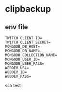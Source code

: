 # clipbackup

## env file

```
TWITCH_CLIENT_ID=
TWITCH_CLIENT_SECRET=
MONGODB_DB_HOST=
MONGODB_DB_NAME=
MONGODB_COLLECTION_NAME=
MONGODB_USER_ID=
MONGODB_USER_PASS=
WEBDEV_URL=
WEBDEV_ID=
WEBDEV_PASS=
```

ssh test